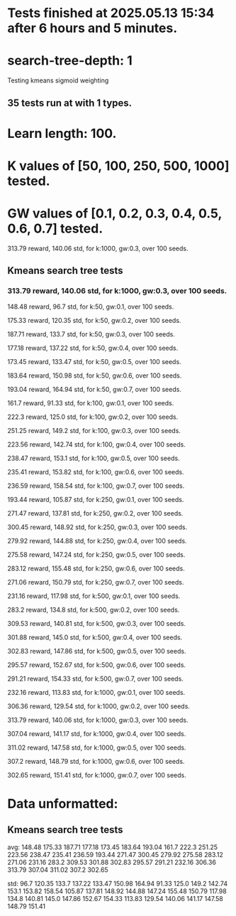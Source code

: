 # Tests finished at 2025.05.13 15:34 after 6 hours and 5 minutes.
# search-tree-depth: 1
Testing kmeans sigmoid weighting
## 35 tests run at with 1 types.
# Learn length: 100.
# K values of [50, 100, 250, 500, 1000] tested.
# GW values of [0.1, 0.2, 0.3, 0.4, 0.5, 0.6, 0.7] tested.

313.79 reward, 140.06 std, for k:1000, gw:0.3, over 100 seeds.


## Kmeans search tree tests
### 313.79 reward, 140.06 std, for k:1000, gw:0.3, over 100 seeds.

148.48 reward, 96.7 std, for k:50, gw:0.1, over 100 seeds.

175.33 reward, 120.35 std, for k:50, gw:0.2, over 100 seeds.

187.71 reward, 133.7 std, for k:50, gw:0.3, over 100 seeds.

177.18 reward, 137.22 std, for k:50, gw:0.4, over 100 seeds.

173.45 reward, 133.47 std, for k:50, gw:0.5, over 100 seeds.

183.64 reward, 150.98 std, for k:50, gw:0.6, over 100 seeds.

193.04 reward, 164.94 std, for k:50, gw:0.7, over 100 seeds.

161.7 reward, 91.33 std, for k:100, gw:0.1, over 100 seeds.

222.3 reward, 125.0 std, for k:100, gw:0.2, over 100 seeds.

251.25 reward, 149.2 std, for k:100, gw:0.3, over 100 seeds.

223.56 reward, 142.74 std, for k:100, gw:0.4, over 100 seeds.

238.47 reward, 153.1 std, for k:100, gw:0.5, over 100 seeds.

235.41 reward, 153.82 std, for k:100, gw:0.6, over 100 seeds.

236.59 reward, 158.54 std, for k:100, gw:0.7, over 100 seeds.

193.44 reward, 105.87 std, for k:250, gw:0.1, over 100 seeds.

271.47 reward, 137.81 std, for k:250, gw:0.2, over 100 seeds.

300.45 reward, 148.92 std, for k:250, gw:0.3, over 100 seeds.

279.92 reward, 144.88 std, for k:250, gw:0.4, over 100 seeds.

275.58 reward, 147.24 std, for k:250, gw:0.5, over 100 seeds.

283.12 reward, 155.48 std, for k:250, gw:0.6, over 100 seeds.

271.06 reward, 150.79 std, for k:250, gw:0.7, over 100 seeds.

231.16 reward, 117.98 std, for k:500, gw:0.1, over 100 seeds.

283.2 reward, 134.8 std, for k:500, gw:0.2, over 100 seeds.

309.53 reward, 140.81 std, for k:500, gw:0.3, over 100 seeds.

301.88 reward, 145.0 std, for k:500, gw:0.4, over 100 seeds.

302.83 reward, 147.86 std, for k:500, gw:0.5, over 100 seeds.

295.57 reward, 152.67 std, for k:500, gw:0.6, over 100 seeds.

291.21 reward, 154.33 std, for k:500, gw:0.7, over 100 seeds.

232.16 reward, 113.83 std, for k:1000, gw:0.1, over 100 seeds.

306.36 reward, 129.54 std, for k:1000, gw:0.2, over 100 seeds.

313.79 reward, 140.06 std, for k:1000, gw:0.3, over 100 seeds.

307.04 reward, 141.17 std, for k:1000, gw:0.4, over 100 seeds.

311.02 reward, 147.58 std, for k:1000, gw:0.5, over 100 seeds.

307.2 reward, 148.79 std, for k:1000, gw:0.6, over 100 seeds.

302.65 reward, 151.41 std, for k:1000, gw:0.7, over 100 seeds.


# Data unformatted:



## Kmeans search tree tests
avg:
148.48
175.33
187.71
177.18
173.45
183.64
193.04
161.7
222.3
251.25
223.56
238.47
235.41
236.59
193.44
271.47
300.45
279.92
275.58
283.12
271.06
231.16
283.2
309.53
301.88
302.83
295.57
291.21
232.16
306.36
313.79
307.04
311.02
307.2
302.65

std:
96.7
120.35
133.7
137.22
133.47
150.98
164.94
91.33
125.0
149.2
142.74
153.1
153.82
158.54
105.87
137.81
148.92
144.88
147.24
155.48
150.79
117.98
134.8
140.81
145.0
147.86
152.67
154.33
113.83
129.54
140.06
141.17
147.58
148.79
151.41
